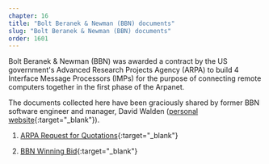 ```yaml
---
chapter: 16
title: "Bolt Beranek & Newman (BBN) documents"
slug: "Bolt Beranek & Newman (BBN) documents"
order: 1601
---
```


Bolt Beranek & Newman (BBN) was awarded a contract by the US government's Advanced Research Projects Agency (ARPA) to build 4 Interface Message Processors (IMPs) for the purpose of connecting remote computers together in the first phase of the Arpanet.

The documents collected here have been graciously shared by former BBN software engineer and manager, David Walden ([personal website](https://www.walden-family.com/dave/){:target="_blank"}).

1) [ARPA Request for Quotations](/assets/pdf/arpanet-rfq.pdf){:target="_blank"}

2) [BBN Winning Bid](/assets/pdf/bbn-arpanet-prop-ocr.pdf){:target="_blank"}

